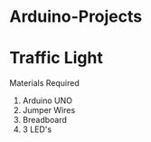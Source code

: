 # Arduino-Projects





# Traffic Light
Materials Required
1. Arduino UNO
2. Jumper Wires
3. Breadboard
4. 3 LED's
